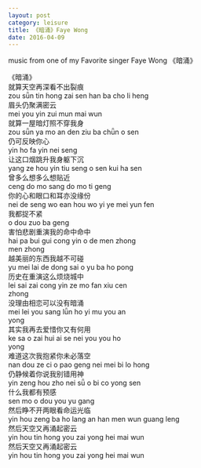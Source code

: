 ```yaml
---
layout: post
category: leisure
title: 《暗涌》Faye Wong 
date: 2016-04-09
---
```


music from one of my Favorite singer Faye Wong 《暗涌》

《暗涌》  
就算天空再深看不出裂痕  
zou sǖn tin hong zai sen han ba cho li heng  
眉头仍聚满密云  
mei you yin zui mun mai wun  
就算一屋暗灯照不穿我身  
zou sǖn ya mo an den ziu ba chǖn o sen  
仍可反映你心  
yin ho fa yin nei seng  
让这口烟跳升我身躯下沉  
yang ze hou yin tiu seng o sen kui ha sen  
曾多么想多么想贴近  
ceng do mo sang do mo ti geng  
你的心和眼口和耳亦没缘份  
nei de seng wo ean hou wo yi ye mei yun fen  
我都捉不紧  
o dou zuo ba geng  
害怕悲剧重演我的命中命中  
hai pa bui gui cong yin o de men zhong  
men zhong  
越美丽的东西我越不可碰  
yu mei lai de dong sai o yu ba ho pong  
历史在重演这么烦烧城中  
lei sai zai cong yin ze mo fan xiu cen  
zhong  
没理由相恋可以没有暗涌  
mei lei you sang lǖn ho yi mu you an  
yong  
其实我再去爱惜你又有何用  
ke sa o zai hui ai se nei you you ho  
yong  
难道这次我抱紧你未必落空  
nan dou ze ci o pao geng nei mei bi lo hong  
仍静候着你说我别错用神  
yin zeng hou zho nei sǖ o bi co yong sen  
什么我都有预感  
sen mo o dou you yu gang  
然后睁不开两眼看命运光临  
yin hou zeng ba ho lang an han men wun guang leng  
然后天空又再涌起密云  
yin hou tin hong you zai yong hei mai wun  
然后天空又再涌起密云  
yin hou tin hong you zai yong hei mai wun  